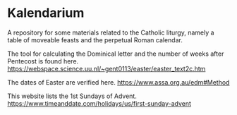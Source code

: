 # Kalendarium

A repository for some materials related to the Catholic liturgy, namely a table of moveable feasts and the perpetual Roman calendar.

The tool for calculating the Dominical letter and the number of weeks after Pentecost is found here. https://webspace.science.uu.nl/~gent0113/easter/easter_text2c.htm

The dates of Easter are verified here. https://www.assa.org.au/edm#Method

This website lists the 1st Sundays of Advent. https://www.timeanddate.com/holidays/us/first-sunday-advent
